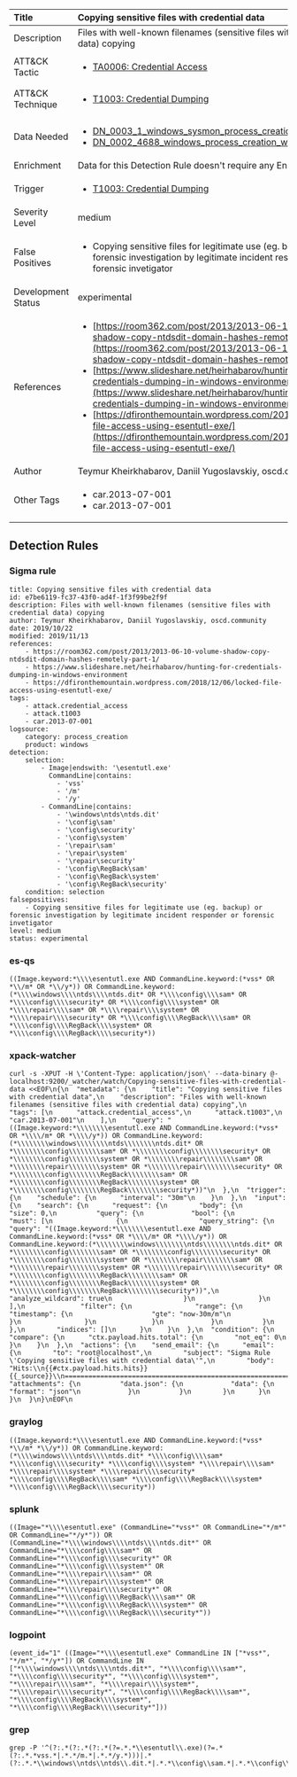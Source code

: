 | Title                | Copying sensitive files with credential data                                                                                                                                                 |
|:---------------------|:------------------------------------------------------------------------------------------------------------------------------------------------------------|
| Description          | Files with well-known filenames (sensitive files with credential data) copying                                                                                                                                           |
| ATT&amp;CK Tactic    |  <ul><li>[TA0006: Credential Access](https://attack.mitre.org/tactics/TA0006)</li></ul>  |
| ATT&amp;CK Technique | <ul><li>[T1003: Credential Dumping](https://attack.mitre.org/techniques/T1003)</li></ul>  |
| Data Needed          | <ul><li>[DN_0003_1_windows_sysmon_process_creation](../Data_Needed/DN_0003_1_windows_sysmon_process_creation.md)</li><li>[DN_0002_4688_windows_process_creation_with_commandline](../Data_Needed/DN_0002_4688_windows_process_creation_with_commandline.md)</li></ul>  |
| Enrichment           |  Data for this Detection Rule doesn't require any Enrichments.  |
| Trigger              | <ul><li>[T1003: Credential Dumping](../Triggers/T1003.md)</li></ul>  |
| Severity Level       | medium |
| False Positives      | <ul><li>Copying sensitive files for legitimate use (eg. backup) or forensic investigation by legitimate incident responder or forensic invetigator</li></ul>  |
| Development Status   | experimental |
| References           | <ul><li>[https://room362.com/post/2013/2013-06-10-volume-shadow-copy-ntdsdit-domain-hashes-remotely-part-1/](https://room362.com/post/2013/2013-06-10-volume-shadow-copy-ntdsdit-domain-hashes-remotely-part-1/)</li><li>[https://www.slideshare.net/heirhabarov/hunting-for-credentials-dumping-in-windows-environment](https://www.slideshare.net/heirhabarov/hunting-for-credentials-dumping-in-windows-environment)</li><li>[https://dfironthemountain.wordpress.com/2018/12/06/locked-file-access-using-esentutl-exe/](https://dfironthemountain.wordpress.com/2018/12/06/locked-file-access-using-esentutl-exe/)</li></ul>  |
| Author               | Teymur Kheirkhabarov, Daniil Yugoslavskiy, oscd.community |
| Other Tags           | <ul><li>car.2013-07-001</li><li>car.2013-07-001</li></ul> | 

## Detection Rules

### Sigma rule

```
title: Copying sensitive files with credential data
id: e7be6119-fc37-43f0-ad4f-1f3f99be2f9f
description: Files with well-known filenames (sensitive files with credential data) copying
author: Teymur Kheirkhabarov, Daniil Yugoslavskiy, oscd.community
date: 2019/10/22
modified: 2019/11/13
references:
    - https://room362.com/post/2013/2013-06-10-volume-shadow-copy-ntdsdit-domain-hashes-remotely-part-1/
    - https://www.slideshare.net/heirhabarov/hunting-for-credentials-dumping-in-windows-environment
    - https://dfironthemountain.wordpress.com/2018/12/06/locked-file-access-using-esentutl-exe/
tags:
    - attack.credential_access
    - attack.t1003
    - car.2013-07-001
logsource:
    category: process_creation
    product: windows
detection:
    selection:
        - Image|endswith: '\esentutl.exe'
          CommandLine|contains:
            - 'vss'
            - '/m'
            - '/y'
        - CommandLine|contains:
            - '\windows\ntds\ntds.dit'
            - '\config\sam'
            - '\config\security'
            - '\config\system'
            - '\repair\sam'
            - '\repair\system'
            - '\repair\security'
            - '\config\RegBack\sam'
            - '\config\RegBack\system'
            - '\config\RegBack\security'
    condition: selection
falsepositives:
    - Copying sensitive files for legitimate use (eg. backup) or forensic investigation by legitimate incident responder or forensic invetigator
level: medium
status: experimental

```





### es-qs
    
```
((Image.keyword:*\\\\esentutl.exe AND CommandLine.keyword:(*vss* OR *\\/m* OR *\\/y*)) OR CommandLine.keyword:(*\\\\windows\\\\ntds\\\\ntds.dit* OR *\\\\config\\\\sam* OR *\\\\config\\\\security* OR *\\\\config\\\\system* OR *\\\\repair\\\\sam* OR *\\\\repair\\\\system* OR *\\\\repair\\\\security* OR *\\\\config\\\\RegBack\\\\sam* OR *\\\\config\\\\RegBack\\\\system* OR *\\\\config\\\\RegBack\\\\security*))
```


### xpack-watcher
    
```
curl -s -XPUT -H \'Content-Type: application/json\' --data-binary @- localhost:9200/_watcher/watch/Copying-sensitive-files-with-credential-data <<EOF\n{\n  "metadata": {\n    "title": "Copying sensitive files with credential data",\n    "description": "Files with well-known filenames (sensitive files with credential data) copying",\n    "tags": [\n      "attack.credential_access",\n      "attack.t1003",\n      "car.2013-07-001"\n    ],\n    "query": "((Image.keyword:*\\\\\\\\esentutl.exe AND CommandLine.keyword:(*vss* OR *\\\\/m* OR *\\\\/y*)) OR CommandLine.keyword:(*\\\\\\\\windows\\\\\\\\ntds\\\\\\\\ntds.dit* OR *\\\\\\\\config\\\\\\\\sam* OR *\\\\\\\\config\\\\\\\\security* OR *\\\\\\\\config\\\\\\\\system* OR *\\\\\\\\repair\\\\\\\\sam* OR *\\\\\\\\repair\\\\\\\\system* OR *\\\\\\\\repair\\\\\\\\security* OR *\\\\\\\\config\\\\\\\\RegBack\\\\\\\\sam* OR *\\\\\\\\config\\\\\\\\RegBack\\\\\\\\system* OR *\\\\\\\\config\\\\\\\\RegBack\\\\\\\\security*))"\n  },\n  "trigger": {\n    "schedule": {\n      "interval": "30m"\n    }\n  },\n  "input": {\n    "search": {\n      "request": {\n        "body": {\n          "size": 0,\n          "query": {\n            "bool": {\n              "must": [\n                {\n                  "query_string": {\n                    "query": "((Image.keyword:*\\\\\\\\esentutl.exe AND CommandLine.keyword:(*vss* OR *\\\\/m* OR *\\\\/y*)) OR CommandLine.keyword:(*\\\\\\\\windows\\\\\\\\ntds\\\\\\\\ntds.dit* OR *\\\\\\\\config\\\\\\\\sam* OR *\\\\\\\\config\\\\\\\\security* OR *\\\\\\\\config\\\\\\\\system* OR *\\\\\\\\repair\\\\\\\\sam* OR *\\\\\\\\repair\\\\\\\\system* OR *\\\\\\\\repair\\\\\\\\security* OR *\\\\\\\\config\\\\\\\\RegBack\\\\\\\\sam* OR *\\\\\\\\config\\\\\\\\RegBack\\\\\\\\system* OR *\\\\\\\\config\\\\\\\\RegBack\\\\\\\\security*))",\n                    "analyze_wildcard": true\n                  }\n                }\n              ],\n              "filter": {\n                "range": {\n                  "timestamp": {\n                    "gte": "now-30m/m"\n                  }\n                }\n              }\n            }\n          }\n        },\n        "indices": []\n      }\n    }\n  },\n  "condition": {\n    "compare": {\n      "ctx.payload.hits.total": {\n        "not_eq": 0\n      }\n    }\n  },\n  "actions": {\n    "send_email": {\n      "email": {\n        "to": "root@localhost",\n        "subject": "Sigma Rule \'Copying sensitive files with credential data\'",\n        "body": "Hits:\\n{{#ctx.payload.hits.hits}}{{_source}}\\n================================================================================\\n{{/ctx.payload.hits.hits}}",\n        "attachments": {\n          "data.json": {\n            "data": {\n              "format": "json"\n            }\n          }\n        }\n      }\n    }\n  }\n}\nEOF\n
```


### graylog
    
```
((Image.keyword:*\\\\esentutl.exe AND CommandLine.keyword:(*vss* *\\/m* *\\/y*)) OR CommandLine.keyword:(*\\\\windows\\\\ntds\\\\ntds.dit* *\\\\config\\\\sam* *\\\\config\\\\security* *\\\\config\\\\system* *\\\\repair\\\\sam* *\\\\repair\\\\system* *\\\\repair\\\\security* *\\\\config\\\\RegBack\\\\sam* *\\\\config\\\\RegBack\\\\system* *\\\\config\\\\RegBack\\\\security*))
```


### splunk
    
```
((Image="*\\\\esentutl.exe" (CommandLine="*vss*" OR CommandLine="*/m*" OR CommandLine="*/y*")) OR (CommandLine="*\\\\windows\\\\ntds\\\\ntds.dit*" OR CommandLine="*\\\\config\\\\sam*" OR CommandLine="*\\\\config\\\\security*" OR CommandLine="*\\\\config\\\\system*" OR CommandLine="*\\\\repair\\\\sam*" OR CommandLine="*\\\\repair\\\\system*" OR CommandLine="*\\\\repair\\\\security*" OR CommandLine="*\\\\config\\\\RegBack\\\\sam*" OR CommandLine="*\\\\config\\\\RegBack\\\\system*" OR CommandLine="*\\\\config\\\\RegBack\\\\security*"))
```


### logpoint
    
```
(event_id="1" ((Image="*\\\\esentutl.exe" CommandLine IN ["*vss*", "*/m*", "*/y*"]) OR CommandLine IN ["*\\\\windows\\\\ntds\\\\ntds.dit*", "*\\\\config\\\\sam*", "*\\\\config\\\\security*", "*\\\\config\\\\system*", "*\\\\repair\\\\sam*", "*\\\\repair\\\\system*", "*\\\\repair\\\\security*", "*\\\\config\\\\RegBack\\\\sam*", "*\\\\config\\\\RegBack\\\\system*", "*\\\\config\\\\RegBack\\\\security*"]))
```


### grep
    
```
grep -P '^(?:.*(?:.*(?:.*(?=.*.*\\esentutl\\.exe)(?=.*(?:.*.*vss.*|.*.*/m.*|.*.*/y.*)))|.*(?:.*.*\\windows\\ntds\\ntds\\.dit.*|.*.*\\config\\sam.*|.*.*\\config\\security.*|.*.*\\config\\system.*|.*.*\\repair\\sam.*|.*.*\\repair\\system.*|.*.*\\repair\\security.*|.*.*\\config\\RegBack\\sam.*|.*.*\\config\\RegBack\\system.*|.*.*\\config\\RegBack\\security.*)))'
```



